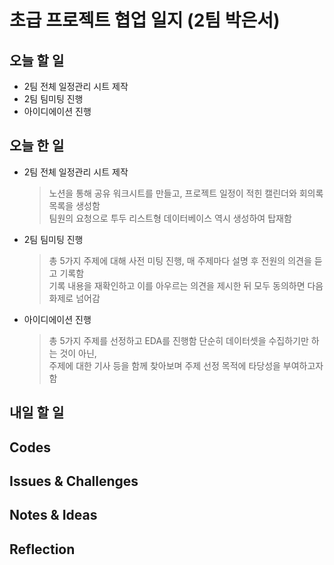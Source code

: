 # 초급 프로젝트 협업 일지 (2팀 박은서)

## 오늘 할 일
* 2팀 전체 일정관리 시트 제작
* 2팀 팀미팅 진행
* 아이디에이션 진행
## 오늘 한 일
* 2팀 전체 일정관리 시트 제작
  > 노션을 통해 공유 워크시트를 만들고, 프로젝트 일정이 적힌 캘린더와 회의록 목록을 생성함\
  > 팀원의 요청으로 투두 리스트형 데이터베이스 역시 생성하여 탑재함
* 2팀 팀미팅 진행
  > 총 5가지 주제에 대해 사전 미팅 진행, 매 주제마다 설명 후 전원의 의견을 듣고 기록함\
  > 기록 내용을 재확인하고 이를 아우르는 의견을 제시한 뒤 모두 동의하면 다음 화제로 넘어감
* 아이디에이션 진행
  > 총 5가지 주제를 선정하고 EDA를 진행함
  > 단순히 데이터셋을 수집하기만 하는 것이 아닌,\
    주제에 대한 기사 등을 함께 찾아보며 주제 선정 목적에 타당성을 부여하고자 함
## 내일 할 일

## Codes

## Issues & Challenges

## Notes & Ideas

## Reflection
